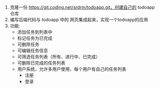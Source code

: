 1. 克隆一份 https://git.coding.net/srdrm/todoapp.git，创建自己的 todoapp 仓库
2. 编写后端代码与 todoapp 中的 网页集成起来，实现一个todoapp的应用
3. 功能:
    * 添加任务到列表中
    * 标记任务为已完成
    * 可删除任务
    * 可编辑任务信息
    * 可筛选任务列表（所有、进行中、已完成）
    * 可删除已完成的任务列表
    * 用户系统，允许多用户使用，每个用户有自己的任务列表
        * 注册
        * 登录
